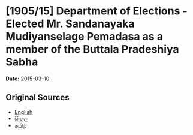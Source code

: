 # [1905/15] Department of Elections - Elected Mr. Sandanayaka Mudiyanselage Pemadasa as a member of the Buttala Pradeshiya Sabha

**Date:** 2015-03-10

## Original Sources

- [English](https://documents.gov.lk/view/extra-gazettes/2015/3/1905-15_E.pdf)
- [සිංහල](https://documents.gov.lk/view/extra-gazettes/2015/3/1905-15_S.pdf)
- [தமிழ்](https://documents.gov.lk/view/extra-gazettes/2015/3/1905-15_T.pdf)
